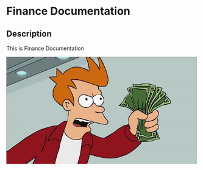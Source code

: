 # Finance Documentation

## Description

This is Finance Documentation

<!-- Image from images directory -->

![Image](images/loggo.jpg)
